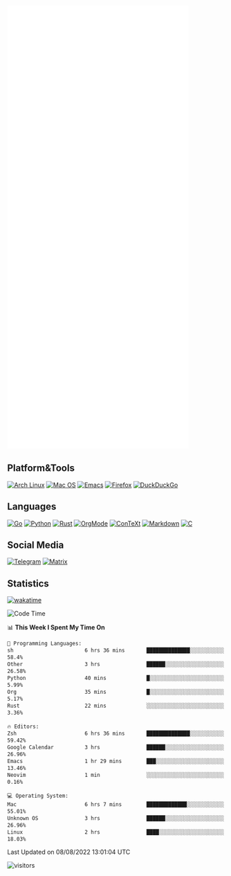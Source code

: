 ![Metrics](https://github.com/SteamedFish/SteamedFish/blob/master/github-metrics.svg)

## Platform&Tools

[![Arch Linux](https://img.shields.io/badge/ArchLinux-1793D1?logo=arch-linux&logoColor=fff&style=flat-square)](https://archlinux.org/)
[![Mac OS](https://img.shields.io/badge/MacOS-000000?style=flat-square&logo=macos&logoColor=F0F0F0)](https://www.apple.com/macos/)
[![Emacs](https://img.shields.io/badge/Emacs-%237F5AB6.svg?&style=flat-square&logo=gnu-emacs&logoColor=white)](https://www.gnu.org/software/emacs/)
[![Firefox](https://img.shields.io/badge/Firefox-FF7139?style=flat-square&logo=Firefox-Browser&logoColor=white)](https://firefox.com/)
[![DuckDuckGo](https://img.shields.io/badge/DuckDuckGo-DE5833?style=flat-square&logo=DuckDuckGo&logoColor=white)](https://duckduckgo.com/)

## Languages

[![Go](https://img.shields.io/badge/Golang-%2300ADD8.svg?style=flat-square&logo=go&logoColor=white)](https://golang.org/)
[![Python](https://img.shields.io/badge/Python-3670A0?style=flat-square&logo=python&logoColor=ffdd54)](https://www.python.org/)
[![Rust](https://img.shields.io/badge/Rust-%23000000.svg?style=flat-square&logo=rust&logoColor=white)](https://www.rust-lang.org/)
[![OrgMode](https://img.shields.io/badge/OrgMode-%23000000.svg?style=flat-square&logo=org&logoColor=white)](https://orgmode.org/)
[![ConTeXt](https://img.shields.io/badge/ConTeXt-%23008080.svg?style=flat-square&logo=latex&logoColor=white)](https://contextgarden.net/)
[![Markdown](https://img.shields.io/badge/MarkDown-%23000000.svg?style=flat-square&logo=markdown&logoColor=white)](https://daringfireball.net/projects/markdown/)
[![C](https://img.shields.io/badge/C-%2300599C.svg?style=flat-square&logo=c&logoColor=white)](https://www.iso.org/standard/74528.html)

## Social Media
[![Telegram](https://img.shields.io/badge/SteamedFish-2CA5E0?style=social&logo=telegram&logoColor=white)](https://t.me/SteamedFish)
[![Matrix](https://img.shields.io/badge/SteamedFish-2CA5E0?style=social&logo=matrix&logoColor=black)](https://matrix.to/#/@i:steamedfish.org)

## Statistics
[![wakatime](https://wakatime.com/badge/user/168280d6-fcf2-4b4f-ad3a-dc4612f35b38.svg)](https://wakatime.com/@168280d6-fcf2-4b4f-ad3a-dc4612f35b38)

<!--START_SECTION:waka-->
![Code Time](http://img.shields.io/badge/Code%20Time-1%2C951%20hrs%2010%20mins-blue)

📊 **This Week I Spent My Time On** 

```text
💬 Programming Languages: 
sh                       6 hrs 36 mins       ██████████████░░░░░░░░░░░   58.4% 
Other                    3 hrs               ██████░░░░░░░░░░░░░░░░░░░   26.58% 
Python                   40 mins             █░░░░░░░░░░░░░░░░░░░░░░░░   5.99% 
Org                      35 mins             █░░░░░░░░░░░░░░░░░░░░░░░░   5.17% 
Rust                     22 mins             ░░░░░░░░░░░░░░░░░░░░░░░░░   3.36%

🔥 Editors: 
Zsh                      6 hrs 36 mins       ██████████████░░░░░░░░░░░   59.42% 
Google Calendar          3 hrs               ██████░░░░░░░░░░░░░░░░░░░   26.96% 
Emacs                    1 hr 29 mins        ███░░░░░░░░░░░░░░░░░░░░░░   13.46% 
Neovim                   1 min               ░░░░░░░░░░░░░░░░░░░░░░░░░   0.16%

💻 Operating System: 
Mac                      6 hrs 7 mins        █████████████░░░░░░░░░░░░   55.01% 
Unknown OS               3 hrs               ██████░░░░░░░░░░░░░░░░░░░   26.96% 
Linux                    2 hrs               ████░░░░░░░░░░░░░░░░░░░░░   18.03%

```


 Last Updated on 08/08/2022 13:01:04 UTC
<!--END_SECTION:waka-->

![visitors](https://visitor-badge.laobi.icu/badge?page_id=SteamedFish.SteamedFish)
